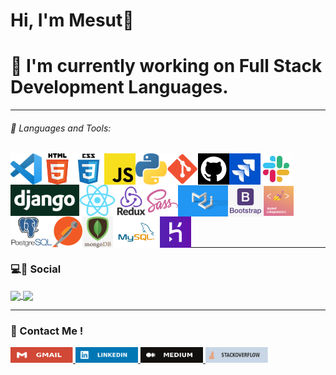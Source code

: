 # Hi, I'm Mesut👋


# 🌱 I'm currently working on Full Stack Development Languages.



 <hr class="dotted">  





###### 🔧 Languages and Tools:

<img align="left" alt="Visual Studio Code" height="50px" src="https://github.com/yildirimesutx/yildirimesutx/blob/main/images/vscode.png">
<img align="left" alt="HTML5" height="50px" src="https://github.com/yildirimesutx/yildirimesutx/blob/main/images/HTML5.png" />
<img align="left" alt="CSS3" height="50px" src="https://github.com/yildirimesutx/yildirimesutx/blob/main/images/css3.png"/>
<img align="left" alt="JavaScript" height="50px" src="https://github.com/yildirimesutx/yildirimesutx/blob/main/images/javascript.png" />
<img align="left" alt="Python" height="50px" src="https://github.com/yildirimesutx/yildirimesutx/blob/main/images/python_.png" />
<img align="left" alt="Git" height="50px" src="https://github.com/yildirimesutx/yildirimesutx/blob/main/images/git.png" />
<img align="left" alt="GitHub" height="50px" src="https://github.com/yildirimesutx/yildirimesutx/blob/main/images/github.png" />
<img align="left" alt="Jira" height="50px" src="https://github.com/yildirimesutx/yildirimesutx/blob/main/images/jira.jpg" />
<img align="left" alt="Slack" height="50px" src="https://github.com/yildirimesutx/yildirimesutx/blob/main/images/slack.jpg" />
<img align="left" alt="django" height="50px" src="https://github.com/yildirimesutx/yildirimesutx/blob/main/images/django.png" />
<img align="left" alt="react" height="50px" src="https://github.com/yildirimesutx/yildirimesutx/blob/main/images/react.png" /><br><br><br>
<img align="left" alt="redux" height="50px" src="https://github.com/yildirimesutx/yildirimesutx/blob/main/images/redux.png"/>
<img align="left" alt="sass" height="50px" src="https://github.com/yildirimesutx/yildirimesutx/blob/main/images/sass.png" />
<img align="left" alt="Material-UI" height="50px" src="https://github.com/yildirimesutx/yildirimesutx/blob/main/images/MaterialUI.png" vlign=center/>
<img align="left" alt="bootstrap" height="50px" src="https://github.com/yildirimesutx/yildirimesutx/blob/main/images/Bootstrap.jpg" />
<img align="left" alt="styledcomponent" height="50px" src="https://github.com/yildirimesutx/yildirimesutx/blob/main/images/styledcomponents.png" />
<img align="left" alt="postgreSQL" height="50px" src="https://github.com/yildirimesutx/yildirimesutx/blob/main/images/PostgreSQL.png" />
<img align="left" alt="postman" height="50px" src="https://github.com/yildirimesutx/yildirimesutx/blob/main/images/postman.png" />
<img align="left" alt="mongoDB" height="50px" src="https://github.com/yildirimesutx/yildirimesutx/blob/main/images/mongoDB.png" />
<img align="left" alt="MySQL" height="50px" src="https://github.com/yildirimesutx/yildirimesutx/blob/main/images/MySQL.png"/>
<img align="left" alt="heroku" height="50px" src="https://github.com/yildirimesutx/yildirimesutx/blob/main/images/heroku.png"/>
<br><br><br><br><br>
<hr class="dotted">

### 💻🔗 Social

 <a href="#" target="_blank" >
    <img align="center" src="https://komarev.com/ghpvc/?username=yildirimesutx&color=f75c7e">
 </a>
 <a href="#" target="_blank">
    <img align="center" src="https://img.shields.io/github/followers/yildirimesutx?style=flat-square&color=f75c7e">
 </a>

<hr class="dotted">

### 📧 Contact Me !

<p>
<a href="mailto:yildirimesutcw@gmail.com" target="_blank" display="inline" >
<img src="https://github.com/yildirimesutx/yildirimesutx/blob/main/images/Gmail.svg" alt="gmail" width="100px" height="25px" />
</a>

<a href="https://www.linkedin.com/in/yildirimesut/" target="_blank" display="inline" >

<img  src="https://github.com/yildirimesutx/yildirimesutx/blob/main/images/LinkedIn.svg" alt="LinkedIn" width="100px" height="25px"/>
</a> 

<a href="https://medium.com/@yildirimesutcw" target="_blank" display="inline" >
<img  src="https://github.com/yildirimesutx/yildirimesutx/blob/main/images/Medium.svg" alt="Medium" width="100px" height="25px"/>
</a> 

<a href="https://stackoverflow.com/users/19485935/mesut-y%c4%b1ld%c4%b1r%c4%b1m" target="_blank" display="inline" >
<img  src="https://github.com/yildirimesutx/yildirimesutx/blob/main/images/stack.svg" alt="stack" width="100px" height="25px"/>
</a> 




</p>







